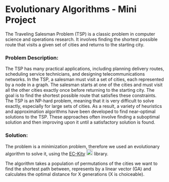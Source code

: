 
<h1>Evolutionary Algorithms - Mini Project</h1>
The Traveling Salesman Problem (TSP) is a classic problem in computer science and operations research.
It involves finding the shortest possible route that visits a given set of cities and returns to the starting city.

<h3>Problem Description:</h3>

 The TSP has many practical applications, including planning delivery routes, scheduling service technicians, and designing telecommunications networks.
In the TSP, a salesman must visit a set of cities, each represented by a node in a graph.
The salesman starts at one of the cities and must visit all the other cities exactly once before returning to the starting city.
The goal is to find the shortest possible route that satisfies these constraints.
The TSP is an NP-hard problem, meaning that it is very difficult to solve exactly, especially for large sets of cities.
As a result, a variety of heuristics and approximation algorithms have been developed to find near-optimal solutions to the TSP.
These approaches often involve finding a suboptimal solution and then improving upon it until a satisfactory solution is found.

<h3>Solution:</h3>
The problem is a minimization problem, therefore we used an evolutionary algorithm to solve it, using the <a href="https://github.com/EC-KitY/EC-KitY">EC-Kity</a> <img src="https://avatars.githubusercontent.com/u/95233107?s=200&v=4" alt="EC-Kity" width="20" height="20"> library.

The algorithm takes a population of permutations of the cities we want to find the shortest path between, represents by a linear vector (GA) and calculates the optimal distance for X generations (X is choiceable).

